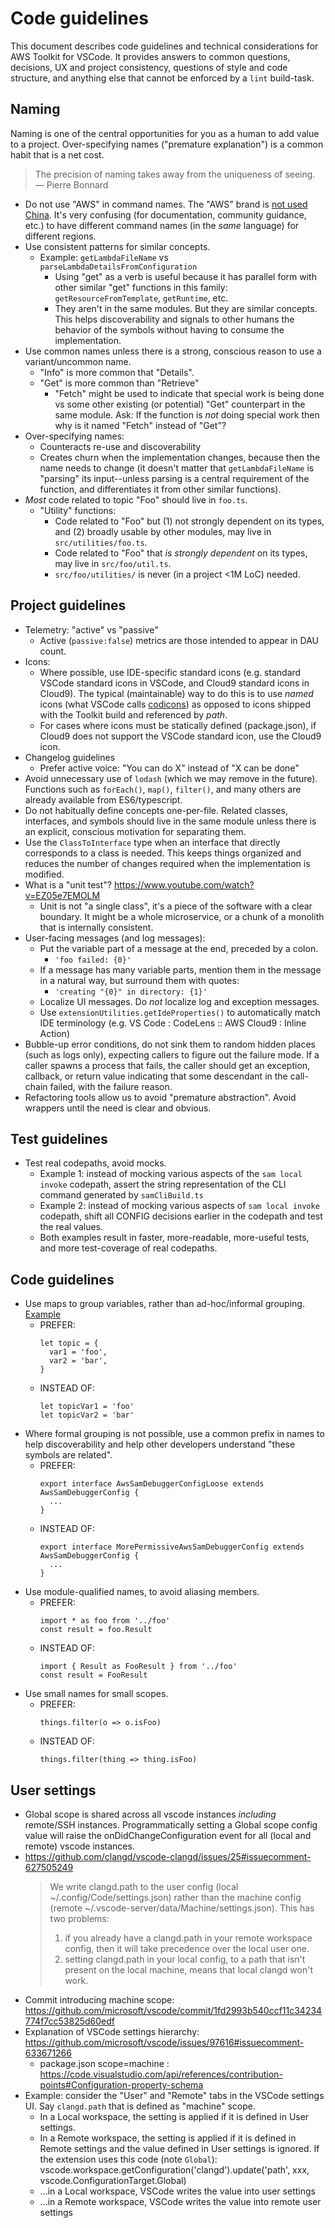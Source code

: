 # Code guidelines

This document describes code guidelines and technical considerations for AWS
Toolkit for VSCode. It provides answers to common questions, decisions, UX and
project consistency, questions of style and code structure, and anything else
that cannot be enforced by a `lint` build-task.


## Naming

Naming is one of the central opportunities for you as a human to add value to
a project.  Over-specifying names ("premature explanation") is a common habit
that is a net cost.

> The precision of naming takes away from the uniqueness of seeing.
― Pierre Bonnard

- Do not use "AWS" in command names. The "AWS" brand is [not used China](https://github.com/aws/aws-toolkit-vscode/pull/1786).
  It's very confusing (for documentation, community guidance, etc.) to have
  different command names (in the _same_ language) for different regions.
- Use consistent patterns for similar concepts.
    - Example: `getLambdaFileName` vs `parseLambdaDetailsFromConfiguration`
        - Using "get" as a verb is useful because it has parallel form with other
          similar "get" functions in this family: `getResourceFromTemplate`,
          `getRuntime`, etc.
        - They aren't in the same modules. But they are similar concepts. This
          helps discoverability and signals to other humans the behavior of the
          symbols without having to consume the implementation.
- Use common names unless there is a strong, conscious reason to use
  a variant/uncommon name.
    - "Info" is more common that "Details".
    - "Get" is more common than "Retrieve"
        - "Fetch" might be used to indicate that special work is being done vs
          some other existing (or potential) "Get" counterpart in the same
          module. Ask: If the function is _not_ doing special work then why is
          it named "Fetch" instead of "Get"?
- Over-specifying names:
    - Counteracts re-use and discoverability
    - Creates churn when the implementation changes, because then the name
      needs to change (it doesn't matter that `getLambdaFileName` is "parsing"
      its input--unless parsing is a central requirement of the function, and
      differentiates it from other similar functions).
- _Most_ code related to topic "Foo" should live in `foo.ts`.
    - "Utility" functions:
        - Code related to "Foo" but (1) not strongly dependent on its types,
          and (2) broadly usable by other modules, may live in
          `src/utilities/foo.ts`.
        - Code related to "Foo" that _is strongly dependent_ on its types, may
          live in `src/foo/util.ts`.
        - `src/foo/utilities/` is never (in a project <1M LoC) needed.

## Project guidelines

- Telemetry: "active" vs "passive"
  - Active (`passive:false`) metrics are those intended to appear in DAU count.
- Icons:
  - Where possible, use IDE-specific standard icons (e.g. standard VSCode
    standard icons in VSCode, and Cloud9 standard icons in Cloud9). The typical
    (maintainable) way to do this is to use _named_ icons (what VSCode calls
    [codicons](https://microsoft.github.io/vscode-codicons/)) as opposed to
    icons shipped with the Toolkit build and referenced by _path_.
  - For cases where icons must be statically defined (package.json), if Cloud9
    does not support the VSCode standard icon, use the Cloud9 icon.
- Changelog guidelines
  - Prefer active voice: "You can do X" instead of "X can be done"
- Avoid unnecessary use of `lodash` (which we may remove in the future).
  Functions such as `forEach()`, `map()`, `filter()`, and many others are
  already available from ES6/typescript.
- Do not habitually define concepts one-per-file. Related classes, interfaces,
  and symbols should live in the same module unless there is an explicit,
  conscious motivation for separating them.
- Use the `ClassToInterface` type when an interface that directly corresponds to
  a class is needed. This keeps things organized and reduces the number of
  changes required when the implementation is modified.
- What is a "unit test"? https://www.youtube.com/watch?v=EZ05e7EMOLM
  - Unit is not "a single class", it's a piece of the software with a clear
    boundary. It might be a whole microservice, or a chunk of a monolith that
    is internally consistent.
- User-facing messages (and log messages):
  - Put the variable part of a message at the end, preceded by a colon.
    - `'foo failed: {0}'`
  - If a message has many variable parts, mention them in the message in
    a natural way, but surround them with quotes:
    - `'creating "{0}" in directory: {1}'`
  - Localize UI messages. Do _not_ localize log and exception messages.
  - Use `extensionUtilities.getIdeProperties()` to automatically match IDE
    terminology (e.g. VS Code : CodeLens :: AWS Cloud9 : Inline Action)
- Bubble-up error conditions, do not sink them to random hidden places (such as
  logs only), expecting callers to figure out the failure mode. If a caller
  spawns a process that fails, the caller should get an exception, callback, or
  return value indicating that some descendant in the call-chain failed, with
  the failure reason.
- Refactoring tools allow us to avoid "premature abstraction". Avoid wrappers
  until the need is clear and obvious.

## Test guidelines

- Test real codepaths, avoid mocks.
  - Example 1: instead of mocking various aspects of the `sam local invoke`
    codepath, assert the string representation of the CLI command generated by
    `samCliBuild.ts`
  - Example 2: instead of mocking various aspects of `sam local invoke`
    codepath, shift all CONFIG decisions earlier in the codepath and test the
    real values.
  - Both examples result in faster, more-readable, more-useful tests, and more
    test-coverage of real codepaths.

## Code guidelines

- Use maps to group variables, rather than ad-hoc/informal grouping.
  [Example](https://github.com/aws/aws-toolkit-vscode/blob/abed2c4c7e1329da785190e286e567525afa9da5/src/test/shared/utilities/timeoutUtils.test.ts#L107-L113)
  - PREFER:
    ```
    let topic = {
      var1 = 'foo',
      var2 = 'bar',
    }
    ```
  - INSTEAD OF:
    ```
    let topicVar1 = 'foo'
    let topicVar2 = 'bar'
    ```
- Where formal grouping is not possible, use a common prefix in names to help
  discoverability and help other developers understand "these symbols are
  related".
  - PREFER:
    ```
    export interface AwsSamDebuggerConfigLoose extends AwsSamDebuggerConfig {
      ...
    }
    ```
  - INSTEAD OF:
    ```
    export interface MorePermissiveAwsSamDebuggerConfig extends AwsSamDebuggerConfig {
      ...
    }
    ```
- Use module-qualified names, to avoid aliasing members.
  - PREFER:
    ```
    import * as foo from '../foo'
    const result = foo.Result
    ```
  - INSTEAD OF:
    ```
    import { Result as FooResult } from '../foo'
    const result = FooResult
    ```
- Use small names for small scopes.
  - PREFER:
    ```
    things.filter(o => o.isFoo)
    ```
  - INSTEAD OF:
    ```
    things.filter(thing => thing.isFoo)
    ```

## User settings

- Global scope is shared across all vscode instances *including* remote/SSH
  instances. Programmatically setting a Global scope config value will raise
  the onDidChangeConfiguration event for all (local and remote) vscode
  instances.
- https://github.com/clangd/vscode-clangd/issues/25#issuecomment-627505249
  >  We write clangd.path to the user config (local ~/.config/Code/settings.json)
  >  rather than the machine config (remote ~/.vscode-server/data/Machine/settings.json).
  > This has two problems:
  > 1. if you already have a clangd.path in your remote workspace config, then it
  >    will take precedence over the local user one.
  > 2. setting clangd.path in your local config, to a path that isn't present
  >    on the local machine, means that local clangd won't work.
- Commit introducing machine scope: https://github.com/microsoft/vscode/commit/1fd2993b540ccf11c34234774f7cc53825d60edf
- Explanation of VSCode settings hierarchy: https://github.com/microsoft/vscode/issues/97616#issuecomment-633671266
  - package.json scope=machine : https://code.visualstudio.com/api/references/contribution-points#Configuration-property-schema
- Example: consider the "User" and "Remote" tabs in the VSCode settings UI.
  Say `clangd.path` that is defined as "machine" scope.
    - In a Local workspace, the setting is applied if it is defined in User settings.
    - In a Remote workspace, the setting is applied if it is defined in Remote settings and the value defined in User settings is ignored.
    If the extension uses this code (note `Global`):
        vscode.workspace.getConfiguration('clangd').update('path', xxx, vscode.ConfigurationTarget.Global)
    - ...in a Local workspace, VSCode writes the value into user settings
    - ...in a Remote workspace, VSCode writes the value into remote user settings

